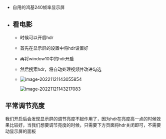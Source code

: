- 自用的鸿基240帧率显示屏
- ## 看电影
	- 时候可以开启hdr
	- 首先在显示屏的设置中将hdr设置好
	- 再将window10中的hdr开启
	- 然后搜索hdr，将自动处理视频并改进勾选
	- ![image-20221121143055854](https://cdn.jsdelivr.net/gh/snake34475/upload@main/img/image-20221121143055854.png)
	  
	  ![image-20221121143217083](https://cdn.jsdelivr.net/gh/snake34475/upload@main/img/image-20221121143217083.png)
## 平常调节亮度

我们开启后会发现显示屏的调节亮度不起作用了，因为hdr在亮度高一点的时候效果比较好，当我们想要调节亮度的时候，只需要下方页面将hdr关闭即可，不需要动显示屏的面板